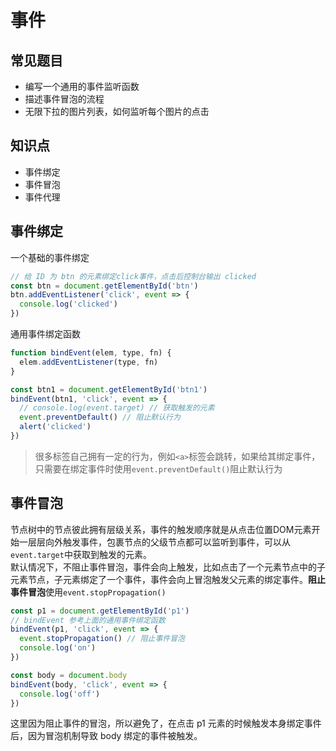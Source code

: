 # 事件
## 常见题目
- 编写一个通用的事件监听函数
- 描述事件冒泡的流程
- 无限下拉的图片列表，如何监听每个图片的点击

## 知识点
- 事件绑定
- 事件冒泡
- 事件代理

## 事件绑定
一个基础的事件绑定
```javascript
// 给 ID 为 btn 的元素绑定click事件，点击后控制台输出 clicked
const btn = document.getElementById('btn')
btn.addEventListener('click', event => {
  console.log('clicked')
})
```
通用事件绑定函数
```javascript
function bindEvent(elem, type, fn) {
  elem.addEventListener(type, fn)
}

const btn1 = document.getElementById('btn1')
bindEvent(btn1, 'click', event => {
  // console.log(event.target) // 获取触发的元素
  event.preventDefault() // 阻止默认行为
  alert('clicked')
})
```
> 很多标签自己拥有一定的行为，例如`<a>`标签会跳转，如果给其绑定事件，只需要在绑定事件时使用`event.preventDefault()`阻止默认行为

## 事件冒泡
节点树中的节点彼此拥有层级关系，事件的触发顺序就是从点击位置DOM元素开始一层层向外触发事件，包裹节点的父级节点都可以监听到事件，可以从`event.target`中获取到触发的元素。  
默认情况下，不阻止事件冒泡，事件会向上触发，比如点击了一个元素节点中的子元素节点，子元素绑定了一个事件，事件会向上冒泡触发父元素的绑定事件。**阻止事件冒泡**使用`event.stopPropagation()`
```javascript
const p1 = document.getElementById('p1')
// bindEvent 参考上面的通用事件绑定函数
bindEvent(p1, 'click', event => {
  event.stopPropagation() // 阻止事件冒泡
  console.log('on')
})

const body = document.body
bindEvent(body, 'click', event => {
  console.log('off')
})
```
这里因为阻止事件的冒泡，所以避免了，在点击 p1 元素的时候触发本身绑定事件后，因为冒泡机制导致 body 绑定的事件被触发。


